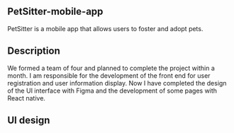 ## PetSitter-mobile-app
PetSitter is a mobile app that allows users to foster and adopt pets.

## Description
We formed a team of four and planned to complete the project within a month. I am responsible for the development of the front end for user 
registration and user information display. Now I have completed the design of the UI interface with Figma and the development of some pages with 
React native.

## UI design
